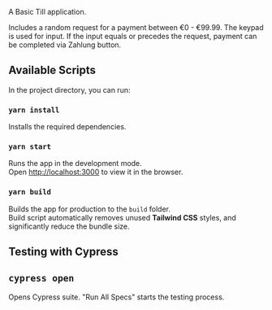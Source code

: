 A Basic Till application.



Includes a random request for a payment between €0 - €99.99.
The keypad is used for input. If the input equals or precedes the request, payment can be completed via Zahlung button.

## Available Scripts


In the project directory, you can run:

### `yarn install` 

Installs the required dependencies.

### `yarn start`

Runs the app in the development mode.<br />
Open [http://localhost:3000](http://localhost:3000) to view it in the browser.

### `yarn build`

Builds the app for production to the `build` folder.<br />
Build script automatically removes unused **Tailwind CSS** styles, and significantly reduce the bundle size.

## Testing with Cypress

## `cypress open`

Opens Cypress suite. "Run All Specs" starts the testing process.
